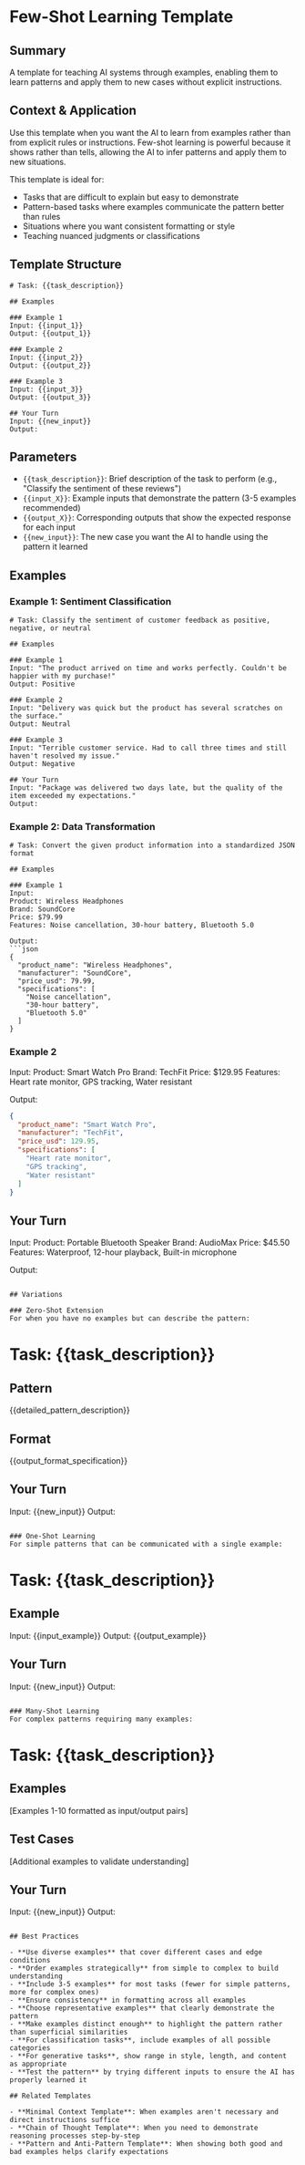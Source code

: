 # Few-Shot Learning Template

## Summary
A template for teaching AI systems through examples, enabling them to learn patterns and apply them to new cases without explicit instructions.

## Context & Application
Use this template when you want the AI to learn from examples rather than from explicit rules or instructions. Few-shot learning is powerful because it shows rather than tells, allowing the AI to infer patterns and apply them to new situations.

This template is ideal for:
- Tasks that are difficult to explain but easy to demonstrate
- Pattern-based tasks where examples communicate the pattern better than rules
- Situations where you want consistent formatting or style
- Teaching nuanced judgments or classifications

## Template Structure

```
# Task: {{task_description}}

## Examples

### Example 1
Input: {{input_1}}
Output: {{output_1}}

### Example 2
Input: {{input_2}}
Output: {{output_2}}

### Example 3
Input: {{input_3}}
Output: {{output_3}}

## Your Turn
Input: {{new_input}}
Output:
```

## Parameters

- `{{task_description}}`: Brief description of the task to perform (e.g., "Classify the sentiment of these reviews")
- `{{input_X}}`: Example inputs that demonstrate the pattern (3-5 examples recommended)
- `{{output_X}}`: Corresponding outputs that show the expected response for each input
- `{{new_input}}`: The new case you want the AI to handle using the pattern it learned

## Examples

### Example 1: Sentiment Classification

```
# Task: Classify the sentiment of customer feedback as positive, negative, or neutral

## Examples

### Example 1
Input: "The product arrived on time and works perfectly. Couldn't be happier with my purchase!"
Output: Positive

### Example 2
Input: "Delivery was quick but the product has several scratches on the surface."
Output: Neutral

### Example 3
Input: "Terrible customer service. Had to call three times and still haven't resolved my issue."
Output: Negative

## Your Turn
Input: "Package was delivered two days late, but the quality of the item exceeded my expectations."
Output:
```

### Example 2: Data Transformation

```
# Task: Convert the given product information into a standardized JSON format

## Examples

### Example 1
Input: 
Product: Wireless Headphones
Brand: SoundCore
Price: $79.99
Features: Noise cancellation, 30-hour battery, Bluetooth 5.0

Output:
```json
{
  "product_name": "Wireless Headphones",
  "manufacturer": "SoundCore",
  "price_usd": 79.99,
  "specifications": [
    "Noise cancellation",
    "30-hour battery",
    "Bluetooth 5.0"
  ]
}
```

### Example 2
Input:
Product: Smart Watch Pro
Brand: TechFit
Price: $129.95
Features: Heart rate monitor, GPS tracking, Water resistant

Output:
```json
{
  "product_name": "Smart Watch Pro",
  "manufacturer": "TechFit",
  "price_usd": 129.95,
  "specifications": [
    "Heart rate monitor",
    "GPS tracking",
    "Water resistant"
  ]
}
```

## Your Turn
Input:
Product: Portable Bluetooth Speaker
Brand: AudioMax
Price: $45.50
Features: Waterproof, 12-hour playback, Built-in microphone

Output:
```

## Variations

### Zero-Shot Extension
For when you have no examples but can describe the pattern:

```
# Task: {{task_description}}

## Pattern
{{detailed_pattern_description}}

## Format
{{output_format_specification}}

## Your Turn
Input: {{new_input}}
Output:
```

### One-Shot Learning
For simple patterns that can be communicated with a single example:

```
# Task: {{task_description}}

## Example
Input: {{input_example}}
Output: {{output_example}}

## Your Turn
Input: {{new_input}}
Output:
```

### Many-Shot Learning
For complex patterns requiring many examples:

```
# Task: {{task_description}}

## Examples
[Examples 1-10 formatted as input/output pairs]

## Test Cases
[Additional examples to validate understanding]

## Your Turn
Input: {{new_input}}
Output:
```

## Best Practices

- **Use diverse examples** that cover different cases and edge conditions
- **Order examples strategically** from simple to complex to build understanding
- **Include 3-5 examples** for most tasks (fewer for simple patterns, more for complex ones)
- **Ensure consistency** in formatting across all examples
- **Choose representative examples** that clearly demonstrate the pattern
- **Make examples distinct enough** to highlight the pattern rather than superficial similarities
- **For classification tasks**, include examples of all possible categories
- **For generative tasks**, show range in style, length, and content as appropriate
- **Test the pattern** by trying different inputs to ensure the AI has properly learned it

## Related Templates

- **Minimal Context Template**: When examples aren't necessary and direct instructions suffice
- **Chain of Thought Template**: When you need to demonstrate reasoning processes step-by-step
- **Pattern and Anti-Pattern Template**: When showing both good and bad examples helps clarify expectations
